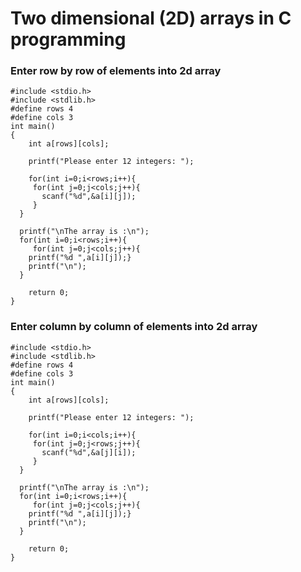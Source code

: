 # Two dimensional (2D) arrays in C programming

 
### Enter row by row of elements into 2d array
```
#include <stdio.h>
#include <stdlib.h>
#define rows 4
#define cols 3
int main()
{
    int a[rows][cols];

    printf("Please enter 12 integers: ");

    for(int i=0;i<rows;i++){
     for(int j=0;j<cols;j++){
       scanf("%d",&a[i][j]);
     }
  }

  printf("\nThe array is :\n");
  for(int i=0;i<rows;i++){
     for(int j=0;j<cols;j++){
    printf("%d ",a[i][j]);}
    printf("\n");
  }

    return 0;
}

```
### Enter column by column of elements into 2d array
```
#include <stdio.h>
#include <stdlib.h>
#define rows 4
#define cols 3
int main()
{
    int a[rows][cols];

    printf("Please enter 12 integers: ");

    for(int i=0;i<cols;i++){
     for(int j=0;j<rows;j++){
       scanf("%d",&a[j][i]);
     }
  }

  printf("\nThe array is :\n");
  for(int i=0;i<rows;i++){
     for(int j=0;j<cols;j++){
    printf("%d ",a[i][j]);}
    printf("\n");
  }

    return 0;
}

```
